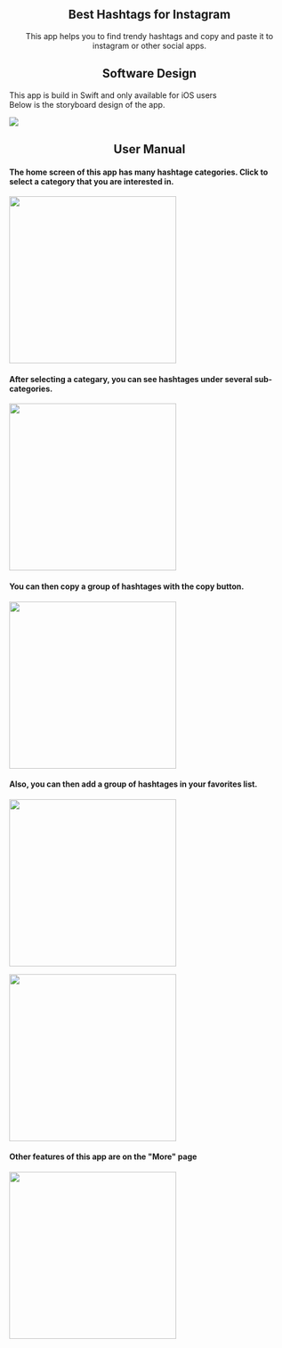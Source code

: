 ## <div align="center">Best Hashtags for Instagram</div>

<div align="center">
  <p>
     This app helps you to find trendy hashtags and copy and paste it to instagram or other social apps.
  </p>
 
  
</div>

## <div align="center">Software Design</div>
This app is build in Swift and only available for iOS users <br>
Below is the storyboard design of the app.
<div align="left">
  <p>
    <img src="https://github.com/RonggangCui/InstaHash/blob/main/docs/assets/storyboards.png"></a>
  </p>
</div>

## <div align="center">User Manual</div>

#### The home screen of this app has many hashtage categories. Click to select a category that you are interested in.

<div align="left">
  <p>
    <img width="300" src="https://github.com/RonggangCui/InstaHash/blob/main/docs/assets/main.png"></a>
  </p>
</div>

#### After selecting a categary, you can see hashtages under several sub-categories.

<div align="left">
  <p>
    <img width="300" src="https://github.com/RonggangCui/InstaHash/blob/main/docs/assets/nature.png"></a>
  </p>
</div>

#### You can then copy a group of hashtages with the copy button.

<div align="left">
  <p>
    <img width="300" src="https://github.com/RonggangCui/InstaHash/blob/main/docs/assets/copy.png"></a>
  </p>
</div>

#### Also, you can then add a group of hashtages in your favorites list.

<div align="left">
  <p>
    <img width="300" src="https://github.com/RonggangCui/InstaHash/blob/main/docs/assets/favorite.png"></a>
  </p>
</div>
<div align="left">
  <p>
    <img width="300" src="https://github.com/RonggangCui/InstaHash/blob/main/docs/assets/favoritepage.png"></a>
  </p>
</div>

#### Other features of this app are on the "More" page

<div align="left">
  <p>
    <img width="300" src="https://github.com/RonggangCui/InstaHash/blob/main/docs/assets/more.png"></a>
  </p>
</div>

